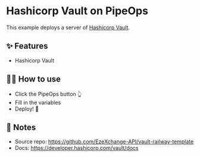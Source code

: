 # Hashicorp Vault on PipeOps

This example deploys a server of [Hashicorp Vault](https://www.hashicorp.com/products/vault).

## ✨ Features

- Hashicorp Vault

## 💁‍♀️ How to use

- Click the PipeOps button 👆
- Fill in the variables
- Deploy! 🚄

## 📝 Notes

- Source repo: https://github.com/EzeXchange-API/vault-railway-template
- Docs: https://developer.hashicorp.com/vault/docs
